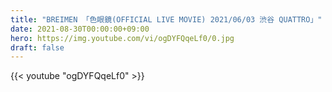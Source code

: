```yaml
---
title: "BREIMEN 「色眼鏡(OFFICIAL LIVE MOVIE) 2021/06/03 渋谷 QUATTRO」"
date: 2021-08-30T00:00:00+09:00
hero: https://img.youtube.com/vi/ogDYFQqeLf0/0.jpg
draft: false
---
```


{{< youtube "ogDYFQqeLf0" >}}
